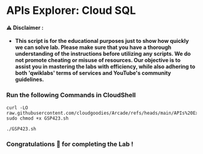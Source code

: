 #  APIs Explorer: Cloud SQL


#### ⚠️ Disclaimer :
- **This script is for the educational purposes just to show how quickly we can solve lab. Please make sure that you have a thorough understanding of the instructions before utilizing any scripts. We do not promote cheating or  misuse of resources. Our objective is to assist you in mastering the labs with efficiency, while also adhering to both 'qwiklabs' terms of services and YouTube's community guidelines.**

### Run the following Commands in CloudShell 


```
curl -LO raw.githubusercontent.com/cloudgoodies/Arcade/refs/heads/main/APIs%20Explorer%3A%20Cloud%20SQL/GSP423.sh
sudo chmod +x GSP423.sh

./GSP423.sh
```

### Congratulations 🎉 for completing the Lab !

